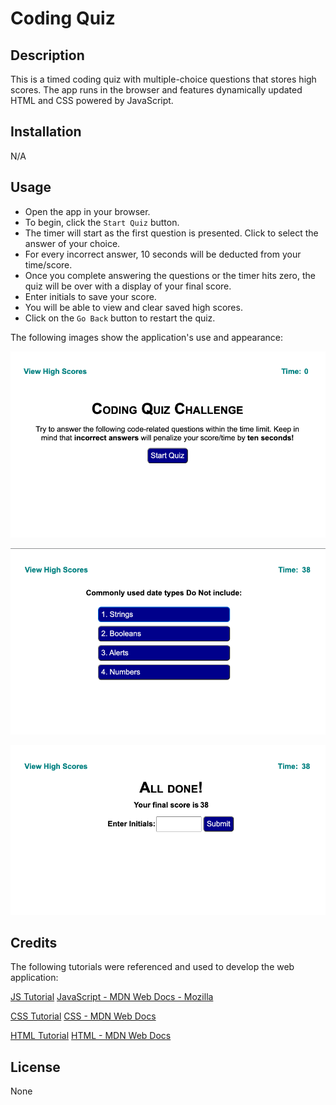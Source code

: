 # Coding Quiz

## Description
This is a timed coding quiz with multiple-choice questions that stores high scores. The app runs in the browser and features dynamically updated HTML and CSS powered by JavaScript. 

## Installation

N/A

## Usage

- Open the app in your browser.
- To begin, click the `Start Quiz` button.
- The timer will start as the first question is presented. Click to select the answer of your choice.
- For every incorrect answer, 10 seconds will be deducted from your time/score.
- Once you complete answering the questions or the timer hits zero, the quiz will be over with a display of your final score.
- Enter initials to save your score.
- You will be able to view and clear saved high scores.
- Click on the `Go Back` button to restart the quiz.


The following images show the application's use and appearance:

![Screenshot of coding quiz intro to start](/assets/images/code-quiz-start.png)

![Screenshot of quiz question](/assets/images/code-quiz-question.png)

![Screenshot of result page to enter initials](/assets/images/code-quiz-initials.png)

## Credits

The following tutorials were referenced and used to develop the web application:

[JS Tutorial](https://www.w3schools.com/js/default.asp)
[JavaScript - MDN Web Docs - Mozilla](https://developer.mozilla.org/en-US/docs/Web/JavaScript)

[CSS Tutorial](https://www.w3schools.com/css/)
[CSS - MDN Web Docs](https://developer.mozilla.org/en-US/docs/Web/CSS)

[HTML Tutorial](https://www.w3schools.com/html/)
[HTML - MDN Web Docs](https://developer.mozilla.org/en-US/docs/Web/HTML)

## License

None
